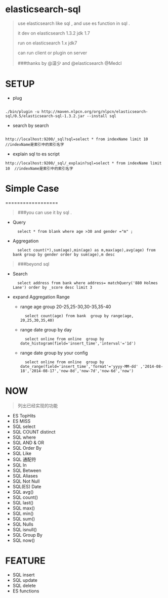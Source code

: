elasticsearch-sql
=================

> use elasticsearch like sql , and use es function in sql .
>  
> it dev on elasticsearch 1.3.2 jdk 1.7
> 
> run on elasticsearch 1.x jdk7
>
> can run client or plugin on server
> 
> ###thanks by @温少 and @elasticsearch @Medcl 


# SETUP 

* plug

````

./bin/plugin -u http://maven.nlpcn.org/org/nlpcn/elasticsearch-sql/0.5/elasticsearch-sql-1.3.2.jar --install sql 

````

* search by search

````

http://localhost:9200/_sql?sql=select * from indexName limit 10  //indexName是索引中的索引名字

````

* explain sql to es script

````
http://localhost:9200/_sql/_explain?sql=select * from indexName limit 10  //indexName是索引中的索引名字

```` 



# Simple Case

==================

> ###you can use it by sql .

* Query

    	select * from blank where age >30 and gender ="m" ;

* Aggregation

        select count(*),sum(age),min(age) as m,max(age),avg(age) from bank group by gender order by sum(age),m desc

> ###beyond sql

* Search

        select address from bank where address= matchQuery('880 Holmes Lane') order by _score desc limit 3 
        

* expand Aggregation Range
	
	+ range age group 20-25,25-30,30-35,35-40

			select count(age) from bank  group by range(age, 20,25,30,35,40) 


	+ range date group by day 
	
			select online from online  group by date_histogram(field='insert_time','interval'='1d') 

	+ range date group by your config
	
			select online from online  group by date_range(field='insert_time','format'='yyyy-MM-dd' ,'2014-08-18','2014-08-17','now-8d','now-7d','now-6d','now')



# NOW

> 列出已经实现的功能
*  ES TopHits
*  ES MISS
*  SQL select
*  SQL COUNT distinct
*  SQL where
*  SQL AND & OR
*  SQL Order By
*  SQL Like
*  SQL 通配符
*  SQL In
*  SQL Between
*  SQL Aliases
*  SQL Not Null
*  SQL(ES) Date
*  SQL avg()
*  SQL count()
*  SQL last()
*  SQL max()
*  SQL min()
*  SQL sum()
*  SQL Nulls
*  SQL isnull()
*  SQL Group By
*  SQL now()

# FEATURE

*  SQL insert
*  SQL update
*  SQL delete
*  ES functions
